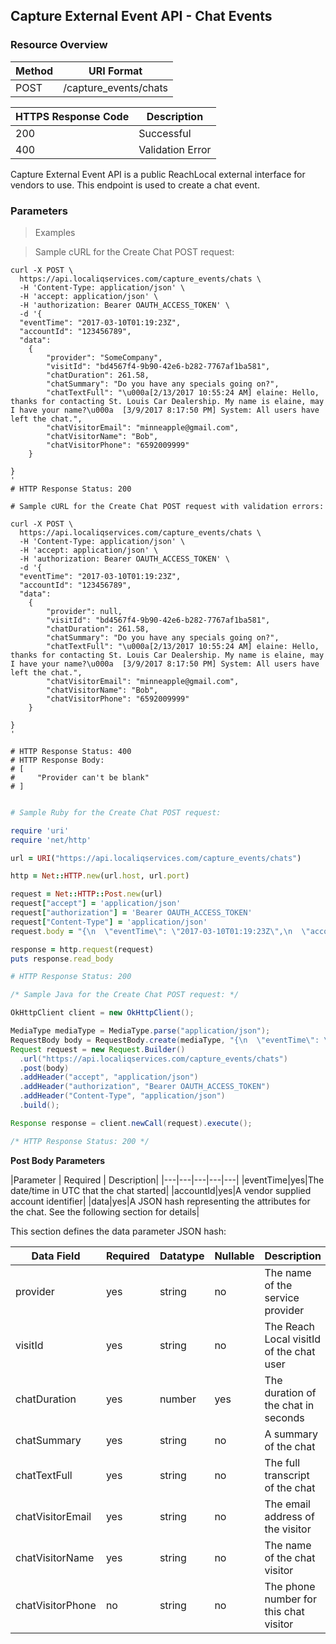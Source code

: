 ## Capture External Event API - Chat Events

### Resource Overview

| Method | URI Format |
|---|---|
| POST | /capture_events/chats |


| HTTPS Response Code | Description
|---|---|
| 200 | Successful
| 400 | Validation Error

Capture External Event API is a public ReachLocal external interface for vendors to use.
This endpoint is used to create a chat event.

### Parameters

> Examples

> Sample cURL for the Create Chat POST request:

``` shell
curl -X POST \
  https://api.localiqservices.com/capture_events/chats \
  -H 'Content-Type: application/json' \
  -H 'accept: application/json' \
  -H 'authorization: Bearer OAUTH_ACCESS_TOKEN' \
  -d '{
  "eventTime": "2017-03-10T01:19:23Z",
  "accountId": "123456789",
  "data":
    {
        "provider": "SomeCompany",
        "visitId": "bd4567f4-9b90-42e6-b282-7767af1ba581",
        "chatDuration": 261.58,
        "chatSummary": "Do you have any specials going on?",
        "chatTextFull": "\u000a[2/13/2017 10:55:24 AM] elaine: Hello, thanks for contacting St. Louis Car Dealership. My name is elaine, may I have your name?\u000a  [3/9/2017 8:17:50 PM] System: All users have left the chat.",
        "chatVisitorEmail": "minneapple@gmail.com",
        "chatVisitorName": "Bob",
        "chatVisitorPhone": "6592009999"
    }

}
'
# HTTP Response Status: 200

# Sample cURL for the Create Chat POST request with validation errors:

curl -X POST \
  https://api.localiqservices.com/capture_events/chats \
  -H 'Content-Type: application/json' \
  -H 'accept: application/json' \
  -H 'authorization: Bearer OAUTH_ACCESS_TOKEN' \
  -d '{
  "eventTime": "2017-03-10T01:19:23Z",
  "accountId": "123456789",
  "data":
    {
        "provider": null,
        "visitId": "bd4567f4-9b90-42e6-b282-7767af1ba581",
        "chatDuration": 261.58,
        "chatSummary": "Do you have any specials going on?",
        "chatTextFull": "\u000a[2/13/2017 10:55:24 AM] elaine: Hello, thanks for contacting St. Louis Car Dealership. My name is elaine, may I have your name?\u000a  [3/9/2017 8:17:50 PM] System: All users have left the chat.",
        "chatVisitorEmail": "minneapple@gmail.com",
        "chatVisitorName": "Bob",
        "chatVisitorPhone": "6592009999"
    }

}
'

# HTTP Response Status: 400
# HTTP Response Body:
# [
#     "Provider can't be blank"
# ]


```

``` ruby
# Sample Ruby for the Create Chat POST request:

require 'uri'
require 'net/http'

url = URI("https://api.localiqservices.com/capture_events/chats")

http = Net::HTTP.new(url.host, url.port)

request = Net::HTTP::Post.new(url)
request["accept"] = 'application/json'
request["authorization"] = 'Bearer OAUTH_ACCESS_TOKEN'
request["Content-Type"] = 'application/json'
request.body = "{\n  \"eventTime\": \"2017-03-10T01:19:23Z\",\n  \"accountId\": \"123456789\",\n  \"data\":  \n    {\n        \"provider\": \"SomeCompany\",\n        \"visitId\": \"bd4567f4-9b90-42e6-b282-7767af1ba581\",          \n        \"chatDuration\": 261.58,\n        \"chatSummary\": \"Do you have any specials going on?\",\n        \"chatTextFull\": \"\u000a[2/13/2017 10:55:24 AM] elaine: Hello, thanks for contacting St. Louis Car Dealership. My name is elaine, may I have your name?\u000a  [3/9/2017 8:17:50 PM] System: All users have left the chat.\",\n        \"chatVisitorEmail\": \"minneapple@gmail.com\",\n        \"chatVisitorName\": \"Bob\",\n        \"chatVisitorPhone\": \"6592009999\"\n    }\n       \n}\n"

response = http.request(request)
puts response.read_body

# HTTP Response Status: 200

```

``` java
/* Sample Java for the Create Chat POST request: */

OkHttpClient client = new OkHttpClient();

MediaType mediaType = MediaType.parse("application/json");
RequestBody body = RequestBody.create(mediaType, "{\n  \"eventTime\": \"2017-03-10T01:19:23Z\",\n  \"accountId\": \"1213456789\",\n  \"data\":  \n    {\n        \"provider\": \"SomeCompany\",\n        \"visitId\": \"bd4567f4-9b90-42e6-b282-7767af1ba581\",          \n        \"chatDuration\": 261.58,\n        \"chatSummary\": \"Do you have any specials going on?\",\n        \"chatTextFull\": \"\u000a[2/13/2017 10:55:24 AM] elaine: Hello, thanks for contacting St. Louis Car Dealership. My name is elaine, may I have your name?\u000a  [3/9/2017 8:17:50 PM] System: All users have left the chat.\",\n        \"chatVisitorEmail\": \"minneapple@gmail.com\",\n        \"chatVisitorName\": \"Bob\",\n        \"chatVisitorPhone\": \"6592009999\"\n    }\n       \n}\n");
Request request = new Request.Builder()
  .url("https://api.localiqservices.com/capture_events/chats")
  .post(body)
  .addHeader("accept", "application/json")
  .addHeader("authorization", "Bearer OAUTH_ACCESS_TOKEN")
  .addHeader("Content-Type", "application/json")
  .build();

Response response = client.newCall(request).execute();

/* HTTP Response Status: 200 */
```

**Post Body Parameters**

|Parameter | Required | Description|
|---|---|---|---|---|
|eventTime|yes|The date/time in UTC that the chat started|
|accountId|yes|A vendor supplied account identifier|
|data|yes|A JSON hash representing the attributes for the chat. See the following section for details|

This section defines the data parameter JSON hash:

|Data Field|Required|Datatype|Nullable|Description|
|---|---|---|---|---|
|provider|yes|string|no|The name of the service provider|
|visitId|yes|string|no|The Reach Local visitId of the chat user|
|chatDuration|yes|number|yes|The duration of the chat in seconds|
|chatSummary|yes|string|no|A summary of the chat|
|chatTextFull|yes|string|no|The full transcript of the chat|
|chatVisitorEmail|yes|string|no|The email address of the visitor|
|chatVisitorName|yes|string|no|The name of the chat visitor|
|chatVisitorPhone|no|string|no|The phone number for this chat visitor|
